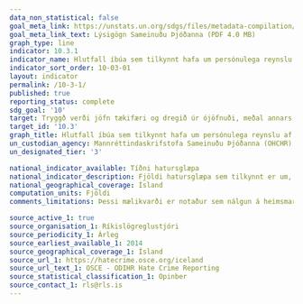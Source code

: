 ```yaml
---
data_non_statistical: false
goal_meta_link: https://unstats.un.org/sdgs/files/metadata-compilation/Metadata-Goal-10.pdf
goal_meta_link_text: Lýsigögn Sameinuðu Þjóðanna (PDF 4.0 MB)
graph_type: line
indicator: 10.3.1
indicator_name: Hlutfall íbúa sem tilkynnt hafa um persónulega reynslu af mismunun eða áreitni á síðastliðnum 12 mánuðum á grundvelli mismununar sem bönnuð eru samkvæmt alþjóðlegum mannréttindalögum.
indicator_sort_order: 10-03-01
layout: indicator
permalink: /10-3-1/
published: true
reporting_status: complete
sdg_goal: '10'
target: Tryggð verði jöfn tækifæri og dregið úr ójöfnuði, meðal annars með afnámi laga, breyttri stefnumótun og starfsháttum sem ala á mismunun, samhliða því að þrýsta á lagasetningu, stefnumótun og starfshætti sem styðja við markmiðið. 
target_id: '10.3'
graph_title: Hlutfall íbúa sem tilkynnt hafa um persónulega reynslu af mismunun eða áreitni á síðastliðnum 12 mánuðum á grundvelli mismununar sem bönnuð eru samkvæmt alþjóðlegum mannréttindalögum.
un_custodian_agency: Mannréttindaskrifstofa Sameinuðu Þjóðanna (OHCHR)
un_designated_tier: '3'

national_indicator_available: Tíðni hatursglæpa
national_indicator_description: Fjöldi hatursglæpa sem tilkynnt er um, lögsótt og sakfellt fyrir, á hverju ári.
national_geographical_coverage: Ísland
computation_units: Fjöldi
comments_limitations: Þessi mælikvarði er notaður sem nálgun á heimsmarkmiðamælikvarða Sameinuðu Þjóðanna. Þar sem því má við komast er unnið að því að finna eða þróa íslensk gögn til að uppfylla forskrift Sameinuðu Þjóðanna. Þessi mælikvarði var fundinn í samstarfi við sérfræðinga á þessu sviði.

source_active_1: true
source_organisation_1: Ríkislögreglustjóri
source_periodicity_1: Árleg
source_earliest_available_1: 2014
source_geographical_coverage_1: Ísland
source_url_1: https://hatecrime.osce.org/iceland
source_url_text_1: OSCE - ODIHR Hate Crime Reporting
source_statistical_classification_1: Opinber
source_contact_1: rls@rls.is
---
```

